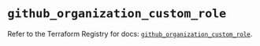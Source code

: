 # `github_organization_custom_role`

Refer to the Terraform Registry for docs: [`github_organization_custom_role`](https://registry.terraform.io/providers/integrations/github/6.2.0/docs/resources/organization_custom_role).
